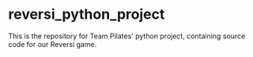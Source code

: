 # reversi_python_project
This is the repository for Team Pilates' python project, containing source code for our Reversi game.
